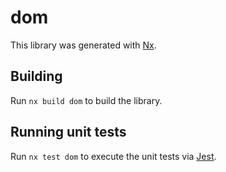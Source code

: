# dom

This library was generated with [Nx](https://nx.dev).

## Building

Run `nx build dom` to build the library.

## Running unit tests

Run `nx test dom` to execute the unit tests via [Jest](https://jestjs.io).
